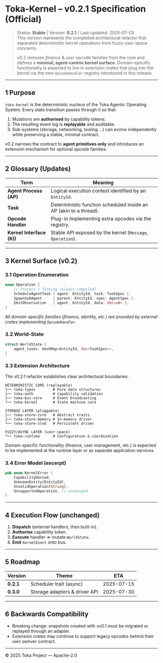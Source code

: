 # Toka-Kernel – v0.2.1 Specification (Official)

> Status: **Stable** | Version: **0.2.1** | Last-updated: 2025-07-03  
> This version represents the completed architectural refactor that separated deterministic kernel operations from fuzzy user-space concerns.
>
> v0.2 removes _finance_ & _user_ opcode families from the core and defines
> a **minimal, agent-centric kernel surface**.  Domain-specific functionality
> is expected to live in _extension crates_ that plug into the kernel via the
> new `OpcodeHandler` registry introduced in this release.

---

## 1 Purpose

`toka-kernel` is the deterministic nucleus of the Toka Agentic Operating
System.  Every state transition passes through it so that:

1. Mutations are **authorised** by capability tokens.
2. The resulting event log is **replayable** and auditable.
3. Sub-systems (storage, networking, tooling …) can evolve independently while
   preserving a stable, minimal contract.

v0.2 narrows the contract to **agent primitives only** and introduces an
extension mechanism for optional opcode families.

---

## 2 Glossary (Updates)

| Term | Meaning |
|------|---------|
| **Agent Process (AP)** | Logical execution context identified by an `EntityId`. |
| **Task** | Deterministic function scheduled inside an AP (akin to a thread). |
| **Opcode Handler** | Plug-in implementing extra opcodes via the registry. |
| **Kernel Interface (KI)** | Stable API exposed by the kernel (`Message`, `Operation`). |

---

## 3 Kernel Surface (v0.2)

### 3.1 Operation Enumeration

```rust
enum Operation {
    // Process / Tasking (always compiled)
    ScheduleAgentTask { agent: EntityId, task: TaskSpec },
    SpawnSubAgent     { parent: EntityId, spec: AgentSpec },
    EmitObservation   { agent: EntityId, data: Vec<u8> },
}
```

*All domain-specific families (finance, identity, etc.) are provided by
external crates implementing `OpcodeHandler`.*

### 3.2 World-State

```rust
struct WorldState {
    agent_tasks: HashMap<EntityId, Vec<TaskSpec>>,
}
```

### 3.3 Extension Architecture

The v0.2.1 refactor establishes clear architectural boundaries:

```
DETERMINISTIC CORE (replayable)
├── toka-types        # Pure data structures  
├── toka-auth         # Capability validation
├── toka-bus-core     # Event broadcasting
└── toka-kernel       # State machine core

STORAGE LAYER (pluggable)
├── toka-store-core   # Abstract traits
├── toka-store-memory # In-memory driver  
└── toka-store-sled   # Persistent driver

FUZZY/ASYNC LAYER (user-space)
└── toka-runtime      # Configuration & coordination
```

Domain-specific functionality (finance, user management, etc.) is expected to be implemented at the runtime layer or as separate application services.

### 3.4 Error Model (excerpt)

```rust
pub enum KernelError {
    CapabilityDenied,
    UnknownEntity(EntityId),
    InvalidOperation(String),
    UnsupportedOperation, // unchanged
}
```

---

## 4 Execution Flow (unchanged)

1. **Dispatch** (external handlers, then built-in).
2. **Authorise** capability token.
3. **Execute** handler ⇒ mutate `WorldState`.
4. **Emit** `KernelEvent` onto bus.

---

## 5 Roadmap

| Version | Theme | ETA |
|---------|-------|-----|
| **0.2.1** | Scheduler trait (async) | 2025-07-15 |
| **0.3.0** | Storage adapters & driver API | 2025-07-30 |

---

## 6 Backwards Compatibility

* Breaking change: snapshots created with ≤v0.1 must be migrated or replayed
  through an adapter.
* Extension crates may continue to support legacy opcodes behind their own
  semver contract.

---

© 2025 Toka Project — Apache-2.0 